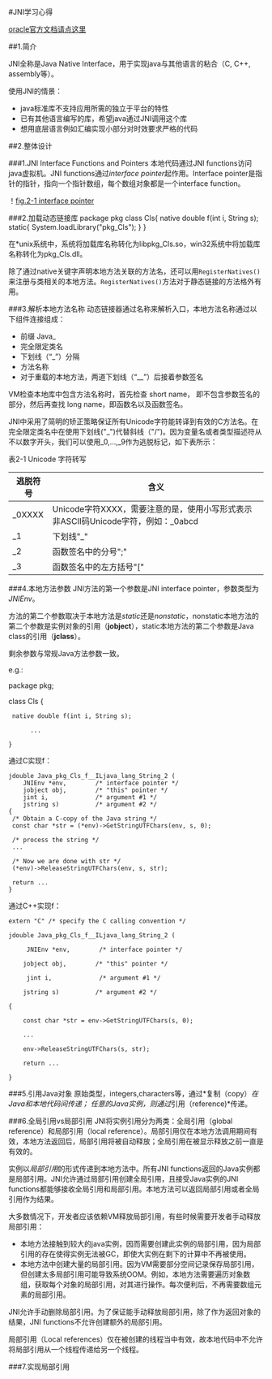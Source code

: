 #JNI学习心得	


[oracle官方文档请点这里](http://docs.oracle.com/javase/7/docs/technotes/guides/jni/spec/jniTOC.html)

##1.简介

JNI全称是Java Native Interface，用于实现java与其他语言的粘合（C, C++, assembly等）。

使用JNI的情景：

+ java标准库不支持应用所需的独立于平台的特性
+ 已有其他语言编写的库，希望java通过JNI调用这个库
+ 想用底层语言例如汇编实现小部分对时效要求严格的代码

##2.整体设计

###1.JNI Interface Functions and Pointers
本地代码通过JNI functions访问java虚拟机。JNI functions通过*interface pointer*起作用。Interface pointer是指针的指针，指向一个指针数组，每个数组对象都是一个interface function。

！[fig.2-1 interface pointer](./pic/1.gif)

###2.加载动态链接库
	package pkg
	class Cls{
		native double f(int i, String s);
		static{
			System.loadLibrary("pkg_Cls");
		}
	}

在*unix系统中，系统将加载库名称转化为libpkg_Cls.so，win32系统中将加载库名称转化为pkg_Cls.dll。

除了通过native关键字声明本地方法关联的方法名，还可以用```RegisterNatives()```来注册与类相关的本地方法。```RegisterNatives()```方法对于静态链接的方法格外有用。

###3.解析本地方法名称
动态链接器通过名称来解析入口，本地方法名称通过以下组件连接组成：

+	前缀 Java_
+	完全限定类名
+	下划线（“_”）分隔
+	方法名称
+	对于重载的本地方法，两道下划线（“__”）后接着参数签名

VM检查本地库中包含方法名称时，首先检查 short name， 即不包含参数签名的部分，然后再查找 long name，即函数名以及函数签名。

JNI中采用了简明的矫正策略保证所有Unicode字符能转译到有效的C方法名。在完全限定类名中在使用下划线("_")代替斜线（"/")。因为变量名或者类型描述符从不以数字开头，我们可以使用_0,...,_9作为逃脱标记，如下表所示：

表2-1 Unicode 字符转写

|逃脱符号|含义|
|-|-|
|_0XXXX|Unicode字符XXXX，需要注意的是，使用小写形式表示非ASCII码Unicode字符，例如：_0abcd|
|_1|下划线"_"|
|_2|函数签名中的分号";"|
|_3|函数签名中的左方括号"["|
	

###4.本地方法参数
JNI方法的第一个参数是JNI interface pointer，参数类型为*JNIEnv*。

方法的第二个参数取决于本地方法是*static*还是*nonstatic*，nonstatic本地方法的第二个参数是实例对象的引用（**jobject**），static本地方法的第二个参数是Java class的引用（**jclass**）。

剩余参数与常规Java方法参数一致。

e.g.:
	
package pkg;  

class Cls { 

     native double f(int i, String s); 

   		  ... 

	} 

通过C实现f：
	
	jdouble Java_pkg_Cls_f__ILjava_lang_String_2 (
		JNIEnv *env,        /* interface pointer */
		jobject obj,        /* "this" pointer */
		jint i,             /* argument #1 */
		jstring s)          /* argument #2 */
	{
     /* Obtain a C-copy of the Java string */
     const char *str = (*env)->GetStringUTFChars(env, s, 0);

     /* process the string */
     ...

     /* Now we are done with str */
     (*env)->ReleaseStringUTFChars(env, s, str);

     return ...
	}

通过C++实现f：

	extern "C" /* specify the C calling convention */  

	jdouble Java_pkg_Cls_f__ILjava_lang_String_2 ( 

    	 JNIEnv *env,        /* interface pointer */ 

     	jobject obj,        /* "this" pointer */ 

    	 jint i,             /* argument #1 */ 

     	jstring s)          /* argument #2 */ 

	{ 

     	const char *str = env->GetStringUTFChars(s, 0); 

     	... 

    	env->ReleaseStringUTFChars(s, str); 

     	return ... 

	} 

###5.引用Java对象
原始类型，integers,characters等，通过*复制（copy）*在Java和本地代码间传递；
任意的Java实例，则通过*引用（reference)*传递。

###6.全局引用vs局部引用
JNI将实例引用分为两类：全局引用（global reference）和局部引用（local reference）。局部引用仅在本地方法调用期间有效，本地方法返回后，局部引用将被自动释放；全局引用在被显示释放之前一直是有效的。

实例以*局部引用*的形式传递到本地方法中。所有JNI functions返回的Java实例都是局部引用。JNI允许通过局部引用创建全局引用，且接受Java实例的JNI functions都能够接收全局引用和局部引用。本地方法可以返回局部引用或者全局引用作为结果。

大多数情况下，开发者应该依赖VM释放局部引用，有些时候需要开发者手动释放局部引用：

+	本地方法接触到较大的java实例，因而需要创建此实例的局部引用，因为局部引用的存在使得实例无法被GC，即使大实例在剩下的计算中不再被使用。
+	本地方法中创建大量的局部引用。因为VM需要部分空间记录保存局部引用，但创建太多局部引用可能导致系统OOM。例如，本地方法需要遍历对象数组，获取每个对象的局部引用，对其进行操作。每次便利后，不再需要数组元素的局部引用。

JNI允许手动删除局部引用。为了保证能手动释放局部引用，除了作为返回对象的结果，JNI functions不允许创建额外的局部引用。

局部引用（Local references）仅在被创建的线程当中有效，故本地代码中不允许将局部引用从一个线程传递给另一个线程。

###7.实现局部引用












